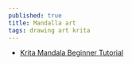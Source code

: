 ```yaml
---
published: true
title: Mandalla art
tags: drawing art krita
---
```

- [Krita Mandala Beginner Tutorial](https://www.youtube.com/watch?v=E5nnpLfg8e4)